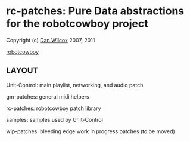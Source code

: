 rc-patches: Pure Data abstractions for the robotcowboy project
===================================

Copyright (c) [Dan Wilcox](danomatika.com) 2007, 2011

[robotcowboy](http://robotcowboy.com)

LAYOUT
------

Unit-Control: main playlist, networking, and audio patch

gm-patches: general midi helpers

rc-patches: robotcowboy patch library

samples: samples used by Unit-Control

wip-patches: bleeding edge work in progress patches (to be moved)

